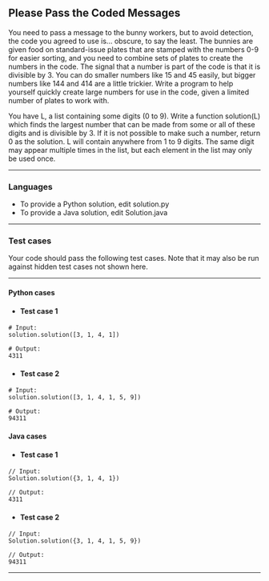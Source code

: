 ## Please Pass the Coded Messages

You need to pass a message to the bunny workers, but to avoid detection,
the code you agreed to use is... obscure, to say the least. The bunnies
are given food on standard-issue plates that are stamped with the numbers
0-9 for easier sorting, and you need to combine sets of plates to create the
numbers in the code. The signal that a number is part of the code is that
it is divisible by 3. You can do smaller numbers like 15 and 45 easily,
but bigger numbers like 144 and 414 are a little trickier. Write a program
to help yourself quickly create large numbers for use in the code, given a
limited number of plates to work with.

You have L, a list containing some digits (0 to 9). Write a function
solution(L) which finds the largest number that can be made from some
or all of these digits and is divisible by 3. If it is not possible to
make such a number, return 0 as the solution. L will contain anywhere from
1 to 9 digits.  The same digit may appear multiple times in the list, but
each element in the list may only be used once.

----

### Languages

* To provide a Python solution, edit solution.py
* To provide a Java solution, edit Solution.java

----

### Test cases

Your code should pass the following test cases.
Note that it may also be run against hidden test cases not shown here.

----

#### Python cases

* #### Test case 1
```
# Input:
solution.solution([3, 1, 4, 1])
```
```
# Output:
4311
```

* #### Test case 2
```
# Input:
solution.solution([3, 1, 4, 1, 5, 9])
```
```
# Output:
94311
```

#### Java cases

* #### Test case 1
```
// Input:
Solution.solution({3, 1, 4, 1})
```
```
// Output:
4311
```

* #### Test case 2
```
// Input:
Solution.solution({3, 1, 4, 1, 5, 9})
```
```
// Output:
94311
```

---
